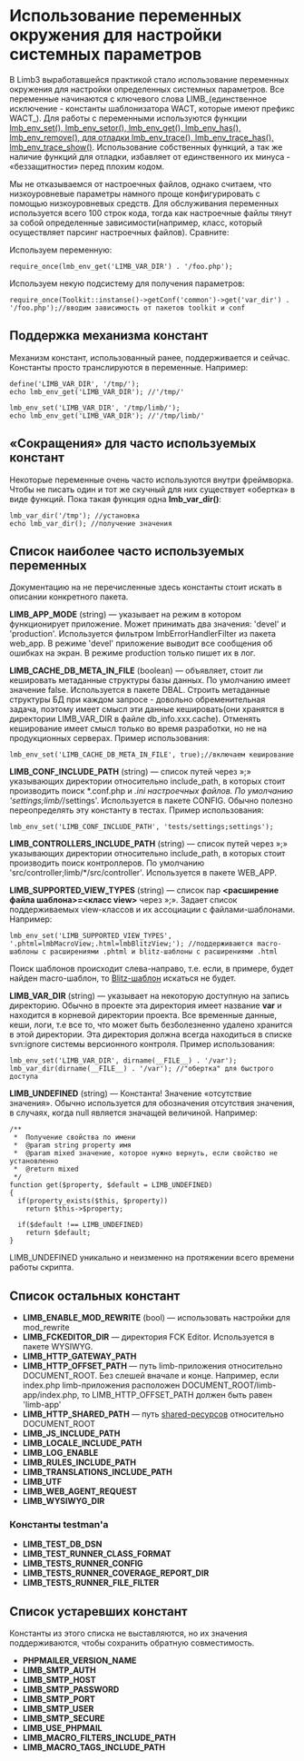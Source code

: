 # Использование переменных окружения для настройки системных параметров
В Limb3 выработавшейся практикой стало использование переменных окружения для настройки определенных системных параметров. Все переменные начинаются с ключевого слова LIMB_(единственное исключение - константы шаблонизатора WACT, которые имеют префикс WACT_). Для работы с переменными используются функции [lmb_env_set(), lmb_env_setor(), lmb_env_get(), lmb_env_has(), lmb_env_remove(), для отладки lmb_env_trace(), lmb_env_trace_has(), lmb_env_trace_show()](../../core/docs/ru/core/global_functions.md). Использование собственных функций, а так же наличие функций для отладки, избавляет от единственного их минуса - «беззащитности» перед плохим кодом.

Мы не отказываемся от настроечных файлов, однако считаем, что низкоуровневые параметры намного проще конфигурировать с помощью низкоуровневых средств. Для обслуживания переменных используется всего 100 строк кода, тогда как настроечные файлы тянут за собой определенные зависимости(например, класс, который осуществляет парсинг настроечных файлов). Сравните:

Используем переменную:

    require_once(lmb_env_get('LIMB_VAR_DIR') . '/foo.php');

Используем некую подсистему для получения параметров:

    require_once(Toolkit::instanse()->getConf('common')->get('var_dir') . '/foo.php');//вводим зависимость от пакетов toolkit и conf

## Поддержка механизма констант
Механизм констант, использованный ранее, поддерживается и сейчас. Константы просто транслируются в переменные. Например:

    define('LIMB_VAR_DIR', '/tmp/');
    echo lmb_env_get('LIMB_VAR_DIR'); //'/tmp/'

    lmb_env_set('LIMB_VAR_DIR', '/tmp/limb/');
    echo lmb_env_get('LIMB_VAR_DIR'); //'/tmp/limb/'

## «Сокращения» для часто используемых констант

Некоторые переменные очень часто используются внутри фреймворка. Чтобы не писать один и тот же скучный для них существует «обертка» в виде функций. Пока такая функция одна **lmb_var_dir()**:

    lmb_var_dir('/tmp'); //установка
    echo lmb_var_dir(); //получение значения

## Список наиболее часто используемых переменных
Документацию на не перечисленные здесь константы стоит искать в описании конкретного пакета.

**LIMB_APP_MODE** (string) — указывает на режим в котором функционирует приложение. Может принимать два значения: 'devel' и 'production'. Используется фильтром lmbErrorHandlerFilter из пакета web_app. В режиме 'devel' приложение выводит все сообщения об ошибках на экран. В режиме production только пишет их в лог.

**LIMB_CACHE_DB_META_IN_FILE** (boolean) — объявляет, стоит ли кешировать метаданные структуры базы данных. По умолчанию имеет значение false. Используется в пакете DBAL. Строить метаданные структуры БД при каждом запросе - довольно обременительная задача, поэтому имеет смысл эти данные кешировать(они хранятся в директории LIMB_VAR_DIR в файле db_info.xxx.cache). Отменять кеширование имеет смысл только во время разработки, но не на продукционных серверах. Пример использования:

    lmb_env_set('LIMB_CACHE_DB_META_IN_FILE', true);//включаем кеширование

**LIMB_CONF_INCLUDE_PATH** (string) — список путей через »;» указывающих директории относительно include_path, в которых стоит производить поиск *.conf.php и *.ini настроечных файлов. По умолчанию 'settings;limb/*/settings'. Используется в пакете CONFIG. Обычно полезно переопределять эту константу в тестах. Пример использования:

    lmb_env_set('LIMB_CONF_INCLUDE_PATH', 'tests/settings;settings');

**LIMB_CONTROLLERS_INCLUDE_PATH** (string) — список путей через »;» указывающих директории относительно include_path, в которых стоит производить поиск контроллеров. По умолчанию 'src/controller;limb/*/src/controller'. Используется в пакете WEB_APP.

**LIMB_SUPPORTED_VIEW_TYPES** (string) — список пар **<расширение файла шаблона>=<класс view>** через »;». Задает список поддерживаемых view-классов и их ассоциации с файлами-шаблонами. Например:

    lmb_env_set('LIMB_SUPPORTED_VIEW_TYPES', '.phtml=lmbMacroView;.html=lmbBlitzView;'); //поддерживаются macro-шаблоны с расширениями .phtml и blitz-шаблоны с расширениями .html

Поиск шаблонов происходит слева-направо, т.е. если, в примере, будет найден macro-шаблон, то [Blitz-шаблон](http://alexeyrybak.com/blitz/blitz_ru.html) искаться не будет.

**LIMB_VAR_DIR** (string) — указывает на некоторую доступную на запись директорию. Обычно в проекте эта директория имеет название **var** и находится в корневой директории проекта. Все временные данные, кеши, логи, т.е все то, что может быть безболезненно удалено хранится в этой директории. Эта директория должна всегда находиться в списке svn:ignore системы версионного контроля. Пример использования:

    lmb_env_set('LIMB_VAR_DIR', dirname(__FILE__) . '/var');
    lmb_var_dir(dirname(__FILE__) . '/var'); //"обертка" для быстрого доступа

**LIMB_UNDEFINED** (string) — Константа! Значение «отсутствие значения». Обычно используется для обозначения отсутствия значения, в случаях, когда null является значащей величиной. Например:

    /**
     *  Получение свойства по имени
     *  @param string property имя
     *  @param mixed значение, которое нужно вернуть, если свойство не установленно
     *  @return mixed
     */
    function get($property, $default = LIMB_UNDEFINED)
    {
      if(property_exists($this, $property))
        return $this->$property;

      if($default !== LIMB_UNDEFINED)
        return $default;
    }

LIMB_UNDEFINED уникально и неизменно на протяжении всего времени работы скрипта.

## Список остальных констант

* **LIMB_ENABLE_MOD_REWRITE** (bool) — использовать настройки для mod_rewrite
* **LIMB_FCKEDITOR_DIR** — директория FCK Editor. Используется в пакете WYSIWYG.
* **LIMB_HTTP_GATEWAY_PATH**
* **LIMB_HTTP_OFFSET_PATH** — путь limb-приложения относительно DOCUMENT_ROOT. Без слешей вначале и конце. Например, если index.php limb-приложения расположен DOCUMENT_ROOT/limb-app/index.php, то LIMB_HTTP_OFFSET_PATH должен быть равен 'limb-app'
* **LIMB_HTTP_SHARED_PATH** — путь [shared-ресурсов](../../web_app/docs/ru/web_app/app_installation.md) относительно DOCUMENT_ROOT
* **LIMB_JS_INCLUDE_PATH**
* **LIMB_LOCALE_INCLUDE_PATH**
* **LIMB_LOG_ENABLE**
* **LIMB_RULES_INCLUDE_PATH**
* **LIMB_TRANSLATIONS_INCLUDE_PATH**
* **LIMB_UTF**
* **LIMB_WEB_AGENT_REQUEST**
* **LIMB_WYSIWYG_DIR**

### Константы testman'а

* **LIMB_TEST_DB_DSN**
* **LIMB_TEST_RUNNER_CLASS_FORMAT**
* **LIMB_TESTS_RUNNER_CONFIG**
* **LIMB_TESTS_RUNNER_COVERAGE_REPORT_DIR**
* **LIMB_TESTS_RUNNER_FILE_FILTER**

## Список устаревших констант
Константы из этого списка не выставляются, но их значения поддерживаются, чтобы сохранить обратную совместимость.

* **PHPMAILER_VERSION_NAME**
* **LIMB_SMTP_AUTH**
* **LIMB_SMTP_HOST**
* **LIMB_SMTP_PASSWORD**
* **LIMB_SMTP_PORT**
* **LIMB_SMTP_USER**
* **LIMB_SMTP_SECURE**
* **LIMB_USE_PHPMAIL**
* **LIMB_MACRO_FILTERS_INCLUDE_PATH**
* **LIMB_MACRO_TAGS_INCLUDE_PATH**
